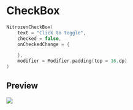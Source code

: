 # CheckBox

```kotlin
NitrozenCheckBox(
    text = "Click to toggle",
    checked = false,
    onCheckedChange = {

    },
    modifier = Modifier.padding(top = 16.dp)
)
```

## Preview
![](./../screenshots/checkbox.png)
